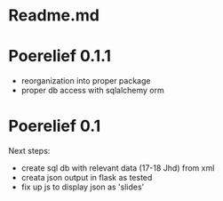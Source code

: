 # Readme.md
# Poerelief 0.1.1
- reorganization  into proper package
- proper db access with sqlalchemy orm

# Poerelief 0.1

Next steps:

- create sql db with relevant data (17-18 Jhd) from xml
- creata json output in flask as tested
- fix up js to display json as 'slides'
